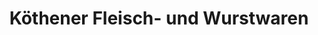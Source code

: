 ---
title: "Köthener Fleisch- und Wurstwaren"
url: /kabelsketal/koethener-fleisch-und-wurstwaren/
shop: Metzgerei
---